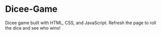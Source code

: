 # Dicee-Game
 Dicee game built with HTML, CSS, and JavaScript. Refresh the page to roll the dice and see who wins!
